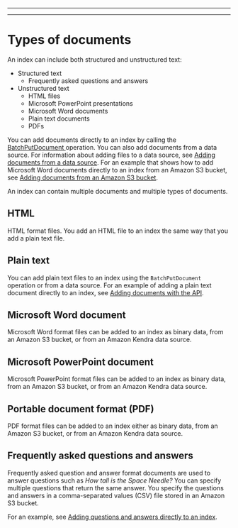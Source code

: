 --------

--------

# Types of documents<a name="index-document-types"></a>

An index can include both structured and unstructured text:
+ Structured text
  + Frequently asked questions and answers
+ Unstructured text
  + HTML files
  + Microsoft PowerPoint presentations
  + Microsoft Word documents
  + Plain text documents
  + PDFs

You can add documents directly to an index by calling the [ BatchPutDocument ](API_BatchPutDocument.md) operation\. You can also add documents from a data source\. For information about adding files to a data source, see [Adding documents from a data source](data-source.md)\. For an example that shows how to add Microsoft Word documents directly to an index from an Amazon S3 bucket, see [Adding documents from an Amazon S3 bucket](in-adding-plain-text.md)\.

An index can contain multiple documents and multiple types of documents\.

## HTML<a name="type-html"></a>

HTML format files\. You add an HTML file to an index the same way that you add a plain text file\.

## Plain text<a name="type-plain-text"></a>

You can add plain text files to an index using the `BatchPutDocument` operation or from a data source\. For an example of adding a plain text document directly to an index, see [Adding documents with the API](in-adding-binary-doc.md)\.

## Microsoft Word document<a name="type-word"></a>

Microsoft Word format files can be added to an index as binary data, from an Amazon S3 bucket, or from an Amazon Kendra data source\.

## Microsoft PowerPoint document<a name="type-powerpoint"></a>

Microsoft PowerPoint format files can be added to an index as binary data, from an Amazon S3 bucket, or from an Amazon Kendra data source\.

## Portable document format \(PDF\)<a name="type-pdf"></a>

PDF format files can be added to an index either as binary data, from an Amazon S3 bucket, or from an Amazon Kendra data source\.

## Frequently asked questions and answers<a name="type-question-answer"></a>

Frequently asked question and answer format documents are used to answer questions such as *How tall is the Space Needle?* You can specify multiple questions that return the same answer\. You specify the questions and answers in a comma\-separated values \(CSV\) file stored in an Amazon S3 bucket\. 

For an example, see [Adding questions and answers directly to an index](in-creating-faq.md)\.